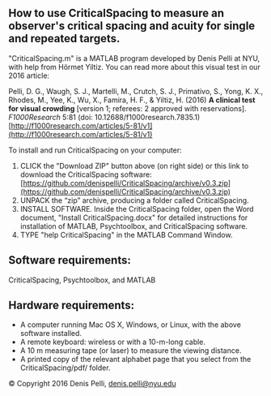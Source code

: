 ## How to use CriticalSpacing to measure an observer's critical spacing and acuity for single and repeated targets.

"CriticalSpacing.m" is a MATLAB program developed by Denis Pelli at NYU, with help from Hörmet Yiltiz. You can read more about this visual test in our
2016 article:

Pelli, D. G., Waugh, S. J., Martelli, M., Crutch, S. J., Primativo, S., Yong, K. X., Rhodes, M., Yee, K., Wu, X., Famira, H. F., & Yiltiz, H. (2016) **A clinical test for visual crowding** [version 1; referees: 2 approved with reservations]. _F1000Research_ 5:81 (doi: 10.12688/f1000research.7835.1) [http://f1000research.com/articles/5-81/v1](http://f1000research.com/articles/5-81/v1)

To install and run CriticalSpacing on your computer:

1. CLICK the "Download ZIP" button above (on right side) or this link to download the CriticalSpacing software:
[https://github.com/denispelli/CriticalSpacing/archive/v0.3.zip](https://github.com/denispelli/CriticalSpacing/archive/v0.3.zip)
1. UNPACK the “zip” archive, producing a folder called CriticalSpacing.
1. INSTALL SOFTWARE. Inside the CriticalSpacing folder, open the Word document, "Install CriticalSpacing.docx" for detailed instructions for installation of MATLAB, Psychtoolbox, and CriticalSpacing software.
1. TYPE "help CriticalSpacing" in the MATLAB Command Window. 

## Software requirements:

CriticalSpacing, Psychtoolbox, and MATLAB

## Hardware requirements:

* A computer running Mac OS X, Windows, or Linux, with the above software installed. 
* A remote keyboard: wireless or with a 10-m-long cable.
* A 10 m measuring tape (or laser) to measure the viewing distance.
* A printed copy of the relevant alphabet page that you select from the CriticalSpacing/pdf/ folder.

&copy; Copyright 2016 Denis Pelli, denis.pelli@nyu.edu
